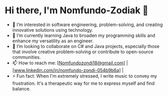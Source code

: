 # Hi there, I'm Nomfundo-Zodiak 👋

- 👀 I’m interested in software engineering, problem-solving, and creating innovative solutions using technology.
- 🌱 I’m currently learning Java to broaden my programming skills and enhance my versatility as an engineer.
- 💞️ I’m looking to collaborate on C# and Java projects, especially those that involve creative problem-solving or contribute to open-source communities.
- 📫 How to reach me: [Nomfundozondi18@gmail.com] | [www.linkedin.com/in/nomfundo-zondi-054b9b6a] |
- ⚡ Fun fact: When I'm extremely stressed, I write music to convey my frustration. It's a therapeutic way for me to express myself and find balance.
